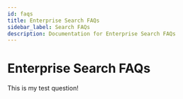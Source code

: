 ```yaml
---
id: faqs
title: Enterprise Search FAQs
sidebar_label: Search FAQs
description: Documentation for Enterprise Search FAQs
---
```


# Enterprise Search FAQs

This is my test question!
